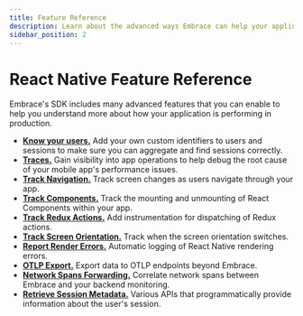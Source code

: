 ```yaml
---
title: Feature Reference
description: Learn about the advanced ways Embrace can help your application
sidebar_position: 2
---
```


# React Native Feature Reference

Embrace's SDK includes many advanced features that you can enable to help you understand more about
how your application is performing in production.

- [**Know your users.**](/react-native/features/identify-users/) Add your own custom identifiers to users and sessions to make sure you can aggregate and find sessions correctly.
- [**Traces.**](/react-native/features/traces/) Gain visibility into app operations to help debug the root cause of your mobile app's performance issues.
- [**Track Navigation.**](/react-native/features/navigation/) Track screen changes as users navigate through your app.
- [**Track Components.**](/react-native/features/tracking-components/) Track the mounting and unmounting of React Components within your app.
- [**Track Redux Actions.**](/react-native/features/track-redux-actions/) Add instrumentation for dispatching of Redux actions.
- [**Track Screen Orientation.**](/react-native/features/track-screen-orientation/) Track when the screen orientation switches.
- [**Report Render Errors.**](/react-native/features/tracking-render-errors) Automatic logging of React Native rendering errors.
- [**OTLP Export.**](/react-native/features/otlp) Export data to OTLP endpoints beyond Embrace.
- [**Network Spans Forwarding.**](/react-native/features/network-spans-forwarding) Correlate network spans between Embrace and your backend monitoring.
- [**Retrieve Session Metadata.**](/react-native/features/session-metadata) Various APIs that programmatically provide information about the user's session.